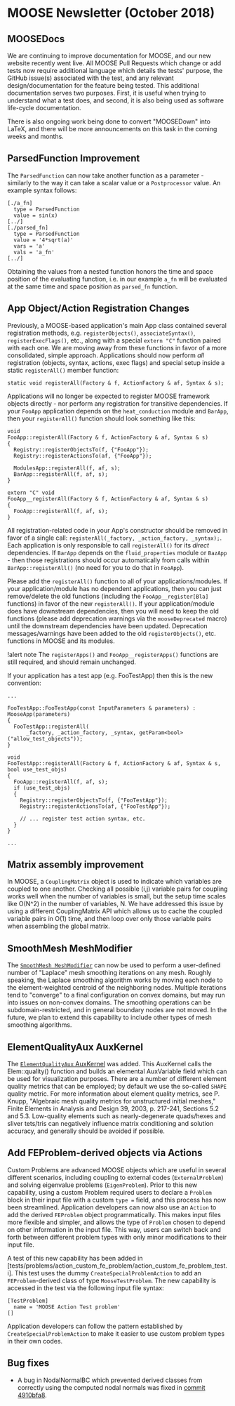 # MOOSE Newsletter (October 2018)

## MOOSEDocs

We are continuing to improve documentation for MOOSE, and our new
website recently went live.  All MOOSE Pull Requests which change or
add tests now require additional language which details the tests'
purpose, the GitHub issue(s) associated with the test, and any relevant
design/documentation for the feature being tested.  This additional
documentation serves two purposes. First, it is useful when trying to
understand what a test does, and second, it is also being used as
software life-cycle documentation.

There is also ongoing work being done to convert "MOOSEDown" into LaTeX, and there will be
more announcements on this task in the coming weeks and months.

## ParsedFunction Improvement

The `ParsedFunction` can now take another function as a parameter - similarly to the way it can take
a scalar value or a `Postprocessor` value. An example syntax follows:

```
[./a_fn]
  type = ParsedFunction
  value = sin(x)
[../]
[./parsed_fn]
  type = ParsedFunction
  value = '4*sqrt(a)'
  vars = 'a'
  vals = 'a_fn'
[../]
```

Obtaining the values from a nested function honors the time and space position of the evaluating
function, i.e. in our example `a_fn` will be evaluated at the same time and space position as
`parsed_fn` function.

## App Object/Action Registration Changes

Previously, a MOOSE-based application's main App class contained several registration methods,
e.g. `registerObjects()`, `associateSyntax()`, `registerExecFlags()`, etc., along with a special `extern "C"`
function paired with each one.  We are moving away from these functions in favor of a more
consolidated, simple approach.  Applications should now perform *all* registration (objects,
syntax, actions, exec flags) and special setup inside a static `registerAll()` member function:

```
static void registerAll(Factory & f, ActionFactory & af, Syntax & s);
```

Applications will no longer be expected to register MOOSE framework objects directly - nor perform
any registration for transitive dependencies.  If your `FooApp` application depends on the
`heat_conduction` module and `BarApp`, then your `registerAll()` function should look something like this:

```
void
FooApp::registerAll(Factory & f, ActionFactory & af, Syntax & s)
{
  Registry::registerObjectsTo(f, {"FooApp"});
  Registry::registerActionsTo(af, {"FooApp"});

  ModulesApp::registerAll(f, af, s);
  BarApp::registerAll(f, af, s);
}

extern "C" void
FooApp__registerAll(Factory & f, ActionFactory & af, Syntax & s)
{
  FooApp::registerAll(f, af, s);
}
```

All registration-related code in your App's constructor should be removed in favor of a single
call: `registerAll(_factory, _action_factory, _syntax);`.  Each application is only responsible to
call `registerAll()` for its *direct* dependencies.  If `BarApp` depends on the `fluid_properties` module
or `BazApp` - then those registrations should occur automatically from calls within
`BarApp::registerAll()` (no need for you to do that in `FooApp`).

Please add the `registerAll()` function to all of your applications/modules.  If your
application/module has no dependent applications, then you can just remove/delete
the old functions (including the `FooApp__register[Bla]` functions) in favor of the new `registerAll()`.
If your application/module does have downstream dependencies, then you will need to keep the old
functions (please add deprecation warnings via the `mooseDeprecated` macro) until the downstream
dependencies have been updated.  Deprecation messages/warnings have been added to the old
`registerObjects()`, etc. functions in MOOSE and its modules.

!alert note
The `registerApps()` and `FooApp__registerApps()` functions are still required, and should remain unchanged.

If your application has a test app (e.g. FooTestApp) then this is the new convention:


```
...

FooTestApp::FooTestApp(const InputParameters & parameters) : MooseApp(parameters)
{
  FooTestApp::registerAll(
      _factory, _action_factory, _syntax, getParam<bool>("allow_test_objects"));
}

void
FooTestApp::registerAll(Factory & f, ActionFactory & af, Syntax & s, bool use_test_objs)
{
  FooApp::registerAll(f, af, s);
  if (use_test_objs)
  {
    Registry::registerObjectsTo(f, {"FooTestApp"});
    Registry::registerActionsTo(af, {"FooTestApp"});

    // ... register test action syntax, etc.
  }
}

...
```

## Matrix assembly improvement

In MOOSE, a `CouplingMatrix` object is used to indicate which variables
are coupled to one another.  Checking all possible (i,j) variable
pairs for coupling works well when the number of variables is small,
but the setup time scales like O(N^2) in the number of variables, N.
We have addressed this issue by using a different CouplingMatrix API
which allows us to cache the coupled variable pairs in O(1) time, and
then loop over only those variable pairs when assembling the global
matrix.


## SmoothMesh MeshModifier

The [`SmoothMesh MeshModifier`](https://mooseframework.inl.gov/releases/moose/v1.0.0/source/meshmodifiers/SmoothMesh.html) can
now be used to perform a user-defined number of "Laplace" mesh
smoothing iterations on any mesh. Roughly speaking, the Laplace
smoothing algorithm works by moving each node to the element-weighted
centroid of the neighboring nodes. Multiple iterations tend to
"converge" to a final configuration on convex domains, but may run
into issues on non-convex domains.  The smoothing operations can be
subdomain-restricted, and in general boundary nodes are not moved. In
the future, we plan to extend this capability to include other types
of mesh smoothing algorithms.


## ElementQualityAux AuxKernel

The [`ElementQualityAux` AuxKernel](https://mooseframework.inl.gov/source/auxkernels/ElementQualityAux.html)
was added. This AuxKernel calls the Elem::quality() function and
builds an elemental AuxVariable field which can be used for
visualization purposes. There are a number of different element
quality metrics that can be employed; by default we use the so-called
`SHAPE` quality metric. For more information about element quality
metrics, see P. Knupp, "Algebraic mesh quality metrics for
unstructured initial meshes," Finite Elements in Analysis and Design
39, 2003, p. 217-241, Sections 5.2 and 5.3. Low-quality elements such
as nearly-degenerate quads/hexes and sliver tets/tris can negatively
influence matrix conditioning and solution accuracy, and generally
should be avoided if possible.


## Add FEProblem-derived objects via Actions

Custom Problems are advanced MOOSE objects which are useful in several
different scenarios, including coupling to external codes
(`ExternalProblem`) and solving eigenvalue problems
(`EigenProblem`). Prior to this new capability, using a custom Problem
required users to declare a `Problem` block in their input file with a
custom `type =` field, and this process has now been streamlined.
Application developers can now also use an `Action` to add the derived
`FEProblem` object programmatically. This makes input files more
flexible and simpler, and allows the type of `Problem` chosen to
depend on other information in the input file. This way, users can
switch back and forth between different problem types with only minor
modifications to their input file.

A test of this new capability has been added in
[tests/problems/action_custom_fe_problem/action_custom_fe_problem_test.i].
This test uses the dummy `CreateSpecialProblemAction` to add an
`FEProblem`-derived class of type `MooseTestProblem`. The new capability
is accessed in the test via the following input file syntax:

```
[TestProblem]
  name = 'MOOSE Action Test problem'
[]
```

Application developers can follow the pattern established by
`CreateSpecialProblemAction` to make it easier to use custom problem
types in their own codes.

## Bug fixes

- A bug in NodalNormalBC which prevented derived classes from
  correctly using the computed nodal normals was fixed in
  [commit 4910bfa8](https://github.com/idaholab/moose/commit/4910bfa8a8a8cc033985dfcbf8126a9425f49a28).
